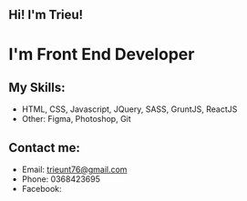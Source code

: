 ## Hi! I'm Trieu!

# I'm Front End Developer

## My Skills:
- HTML, CSS, Javascript, JQuery, SASS, GruntJS, ReactJS
- Other: Figma, Photoshop, Git

## Contact me:
- Email: trieunt76@gmail.com
- Phone: 0368423695
- Facebook:
